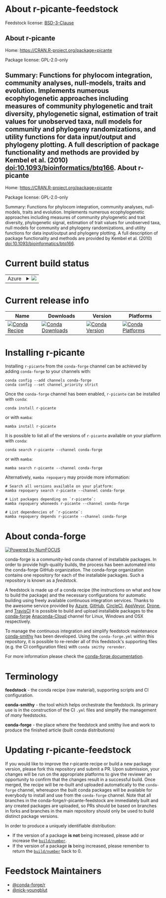 About r-picante-feedstock
=========================

Feedstock license: [BSD-3-Clause](https://github.com/conda-forge/r-picante-feedstock/blob/main/LICENSE.txt)

About r-picante
---------------

Home: https://CRAN.R-project.org/package=picante

Package license: GPL-2.0-only

Summary: Functions for phylocom integration, community analyses, null-models, traits and evolution. Implements numerous ecophylogenetic approaches including measures of community phylogenetic and trait diversity, phylogenetic signal, estimation of trait values for unobserved taxa, null models for community and phylogeny randomizations, and utility functions for data input/output and phylogeny plotting. A full description of package functionality and methods are provided by Kembel et al. (2010) <doi:10.1093/bioinformatics/btq166>.
About r-picante
---------------

Home: https://CRAN.R-project.org/package=picante

Package license: GPL-2.0-only

Summary: Functions for phylocom integration, community analyses, null-models, traits and evolution. Implements numerous ecophylogenetic approaches including measures of community phylogenetic and trait diversity, phylogenetic signal, estimation of trait values for unobserved taxa, null models for community and phylogeny randomizations, and utility functions for data input/output and phylogeny plotting. A full description of package functionality and methods are provided by Kembel et al. (2010) <doi:10.1093/bioinformatics/btq166>.

Current build status
====================


<table>
    
  <tr>
    <td>Azure</td>
    <td>
      <details>
        <summary>
          <a href="https://dev.azure.com/conda-forge/feedstock-builds/_build/latest?definitionId=3430&branchName=main">
            <img src="https://dev.azure.com/conda-forge/feedstock-builds/_apis/build/status/r-picante-feedstock?branchName=main">
          </a>
        </summary>
        <table>
          <thead><tr><th>Variant</th><th>Status</th></tr></thead>
          <tbody><tr>
              <td>linux_64_r_base4.2</td>
              <td>
                <a href="https://dev.azure.com/conda-forge/feedstock-builds/_build/latest?definitionId=3430&branchName=main">
                  <img src="https://dev.azure.com/conda-forge/feedstock-builds/_apis/build/status/r-picante-feedstock?branchName=main&jobName=linux&configuration=linux%20linux_64_r_base4.2" alt="variant">
                </a>
              </td>
            </tr><tr>
              <td>linux_64_r_base4.3</td>
              <td>
                <a href="https://dev.azure.com/conda-forge/feedstock-builds/_build/latest?definitionId=3430&branchName=main">
                  <img src="https://dev.azure.com/conda-forge/feedstock-builds/_apis/build/status/r-picante-feedstock?branchName=main&jobName=linux&configuration=linux%20linux_64_r_base4.3" alt="variant">
                </a>
              </td>
            </tr><tr>
              <td>osx_64_r_base4.2</td>
              <td>
                <a href="https://dev.azure.com/conda-forge/feedstock-builds/_build/latest?definitionId=3430&branchName=main">
                  <img src="https://dev.azure.com/conda-forge/feedstock-builds/_apis/build/status/r-picante-feedstock?branchName=main&jobName=osx&configuration=osx%20osx_64_r_base4.2" alt="variant">
                </a>
              </td>
            </tr><tr>
              <td>osx_64_r_base4.3</td>
              <td>
                <a href="https://dev.azure.com/conda-forge/feedstock-builds/_build/latest?definitionId=3430&branchName=main">
                  <img src="https://dev.azure.com/conda-forge/feedstock-builds/_apis/build/status/r-picante-feedstock?branchName=main&jobName=osx&configuration=osx%20osx_64_r_base4.3" alt="variant">
                </a>
              </td>
            </tr><tr>
              <td>osx_arm64_r_base4.2</td>
              <td>
                <a href="https://dev.azure.com/conda-forge/feedstock-builds/_build/latest?definitionId=3430&branchName=main">
                  <img src="https://dev.azure.com/conda-forge/feedstock-builds/_apis/build/status/r-picante-feedstock?branchName=main&jobName=osx&configuration=osx%20osx_arm64_r_base4.2" alt="variant">
                </a>
              </td>
            </tr><tr>
              <td>osx_arm64_r_base4.3</td>
              <td>
                <a href="https://dev.azure.com/conda-forge/feedstock-builds/_build/latest?definitionId=3430&branchName=main">
                  <img src="https://dev.azure.com/conda-forge/feedstock-builds/_apis/build/status/r-picante-feedstock?branchName=main&jobName=osx&configuration=osx%20osx_arm64_r_base4.3" alt="variant">
                </a>
              </td>
            </tr><tr>
              <td>win_64</td>
              <td>
                <a href="https://dev.azure.com/conda-forge/feedstock-builds/_build/latest?definitionId=3430&branchName=main">
                  <img src="https://dev.azure.com/conda-forge/feedstock-builds/_apis/build/status/r-picante-feedstock?branchName=main&jobName=win&configuration=win%20win_64_" alt="variant">
                </a>
              </td>
            </tr>
          </tbody>
        </table>
      </details>
    </td>
  </tr>
</table>

Current release info
====================

| Name | Downloads | Version | Platforms |
| --- | --- | --- | --- |
| [![Conda Recipe](https://img.shields.io/badge/recipe-r--picante-green.svg)](https://anaconda.org/conda-forge/r-picante) | [![Conda Downloads](https://img.shields.io/conda/dn/conda-forge/r-picante.svg)](https://anaconda.org/conda-forge/r-picante) | [![Conda Version](https://img.shields.io/conda/vn/conda-forge/r-picante.svg)](https://anaconda.org/conda-forge/r-picante) | [![Conda Platforms](https://img.shields.io/conda/pn/conda-forge/r-picante.svg)](https://anaconda.org/conda-forge/r-picante) |

Installing r-picante
====================

Installing `r-picante` from the `conda-forge` channel can be achieved by adding `conda-forge` to your channels with:

```
conda config --add channels conda-forge
conda config --set channel_priority strict
```

Once the `conda-forge` channel has been enabled, `r-picante` can be installed with `conda`:

```
conda install r-picante
```

or with `mamba`:

```
mamba install r-picante
```

It is possible to list all of the versions of `r-picante` available on your platform with `conda`:

```
conda search r-picante --channel conda-forge
```

or with `mamba`:

```
mamba search r-picante --channel conda-forge
```

Alternatively, `mamba repoquery` may provide more information:

```
# Search all versions available on your platform:
mamba repoquery search r-picante --channel conda-forge

# List packages depending on `r-picante`:
mamba repoquery whoneeds r-picante --channel conda-forge

# List dependencies of `r-picante`:
mamba repoquery depends r-picante --channel conda-forge
```


About conda-forge
=================

[![Powered by
NumFOCUS](https://img.shields.io/badge/powered%20by-NumFOCUS-orange.svg?style=flat&colorA=E1523D&colorB=007D8A)](https://numfocus.org)

conda-forge is a community-led conda channel of installable packages.
In order to provide high-quality builds, the process has been automated into the
conda-forge GitHub organization. The conda-forge organization contains one repository
for each of the installable packages. Such a repository is known as a *feedstock*.

A feedstock is made up of a conda recipe (the instructions on what and how to build
the package) and the necessary configurations for automatic building using freely
available continuous integration services. Thanks to the awesome service provided by
[Azure](https://azure.microsoft.com/en-us/services/devops/), [GitHub](https://github.com/),
[CircleCI](https://circleci.com/), [AppVeyor](https://www.appveyor.com/),
[Drone](https://cloud.drone.io/welcome), and [TravisCI](https://travis-ci.com/)
it is possible to build and upload installable packages to the
[conda-forge](https://anaconda.org/conda-forge) [Anaconda-Cloud](https://anaconda.org/)
channel for Linux, Windows and OSX respectively.

To manage the continuous integration and simplify feedstock maintenance
[conda-smithy](https://github.com/conda-forge/conda-smithy) has been developed.
Using the ``conda-forge.yml`` within this repository, it is possible to re-render all of
this feedstock's supporting files (e.g. the CI configuration files) with ``conda smithy rerender``.

For more information please check the [conda-forge documentation](https://conda-forge.org/docs/).

Terminology
===========

**feedstock** - the conda recipe (raw material), supporting scripts and CI configuration.

**conda-smithy** - the tool which helps orchestrate the feedstock.
                   Its primary use is in the construction of the CI ``.yml`` files
                   and simplify the management of *many* feedstocks.

**conda-forge** - the place where the feedstock and smithy live and work to
                  produce the finished article (built conda distributions)


Updating r-picante-feedstock
============================

If you would like to improve the r-picante recipe or build a new
package version, please fork this repository and submit a PR. Upon submission,
your changes will be run on the appropriate platforms to give the reviewer an
opportunity to confirm that the changes result in a successful build. Once
merged, the recipe will be re-built and uploaded automatically to the
`conda-forge` channel, whereupon the built conda packages will be available for
everybody to install and use from the `conda-forge` channel.
Note that all branches in the conda-forge/r-picante-feedstock are
immediately built and any created packages are uploaded, so PRs should be based
on branches in forks and branches in the main repository should only be used to
build distinct package versions.

In order to produce a uniquely identifiable distribution:
 * If the version of a package **is not** being increased, please add or increase
   the [``build/number``](https://docs.conda.io/projects/conda-build/en/latest/resources/define-metadata.html#build-number-and-string).
 * If the version of a package **is** being increased, please remember to return
   the [``build/number``](https://docs.conda.io/projects/conda-build/en/latest/resources/define-metadata.html#build-number-and-string)
   back to 0.

Feedstock Maintainers
=====================

* [@conda-forge/r](https://github.com/conda-forge/r/)
* [@nick-youngblut](https://github.com/nick-youngblut/)

